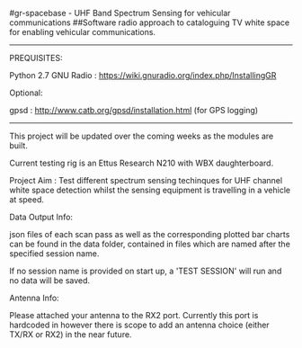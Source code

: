 #gr-spacebase - UHF Band Spectrum Sensing for vehicular communications
##Software radio approach to cataloguing TV white space for enabling vehicular communications.

____

PREQUISITES: 

Python 2.7
GNU Radio : https://wiki.gnuradio.org/index.php/InstallingGR

Optional:

gpsd : http://www.catb.org/gpsd/installation.html (for GPS logging)

____

This project will be updated over the coming weeks as the modules are built.

Current testing rig is an Ettus Research N210 with WBX daughterboard.

Project Aim : Test different spectrum sensing techinques for UHF channel white space detection  whilst the sensing equipment is travelling in a vehicle at speed.

Data Output Info:

json files of each scan pass as well as the corresponding plotted bar charts can be found in the data folder, contained in files which are named after the specified session name.

If no session name is provided on start up, a 'TEST SESSION' will run and no data will be saved.

Antenna Info:

Please attached your antenna to the RX2 port. Currently this port is hardcoded in however there is scope to add an antenna choice (either TX/RX or RX2) in the near future.
